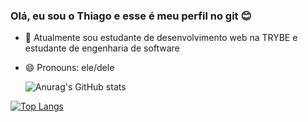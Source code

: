 ### Olá, eu sou o Thiago e esse é meu perfil no git 😊

- 🔭 Atualmente sou estudante de desenvolvimento web na TRYBE e estudante de engenharia de software
- 😄 Pronouns: ele/dele

  ![Anurag's GitHub stats](https://github-readme-stats.vercel.app/api?username=thinito&show_icons=true&theme=dark)

[![Top Langs](https://github-readme-stats.vercel.app/api/top-langs/?username=thinito&layout=compact&theme=dark)](https://github.com/thinito/github-readme-stats)

